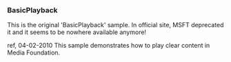 ### BasicPlayback
This is the original 'BasicPlayback' sample. In official site, MSFT deprecated it and it seems to be nowhere available anymore!

ref, 04-02-2010
This sample demonstrates how to play clear content in Media Foundation.